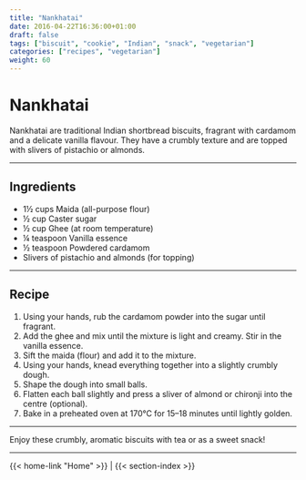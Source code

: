 ```yaml
---
title: "Nankhatai"
date: 2016-04-22T16:36:00+01:00
draft: false
tags: ["biscuit", "cookie", "Indian", "snack", "vegetarian"]
categories: ["recipes", "vegetarian"]
weight: 60
---
```


# Nankhatai

Nankhatai are traditional Indian shortbread biscuits, fragrant with cardamom and a delicate vanilla flavour. They have a crumbly texture and are topped with slivers of pistachio or almonds.

---

## Ingredients

- 1½ cups Maida (all-purpose flour)  
- ½ cup Caster sugar  
- ½ cup Ghee (at room temperature)  
- ¼ teaspoon Vanilla essence  
- ½ teaspoon Powdered cardamom  
- Slivers of pistachio and almonds (for topping)  

---

## Recipe

1. Using your hands, rub the cardamom powder into the sugar until fragrant.  
2. Add the ghee and mix until the mixture is light and creamy. Stir in the vanilla essence.  
3. Sift the maida (flour) and add it to the mixture.  
4. Using your hands, knead everything together into a slightly crumbly dough.  
5. Shape the dough into small balls.  
6. Flatten each ball slightly and press a sliver of almond or chironji into the centre (optional).  
7. Bake in a preheated oven at 170°C for 15–18 minutes until lightly golden.

---

Enjoy these crumbly, aromatic biscuits with tea or as a sweet snack!

---
{{< home-link "Home" >}} | {{< section-index >}}
